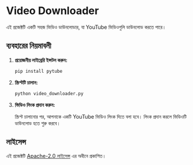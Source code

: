 # Video Downloader

এই প্রজেক্টটি একটি সহজ ভিডিও ডাউনলোডার, যা YouTube ভিডিওগুলি ডাউনলোড করতে পারে।

## ব্যবহারের নিয়মাবলী

1. **প্রয়োজনীয় লাইব্রেরি ইন্সটল করুন:**

    ```bash
    pip install pytube
    ```

2. **স্ক্রিপ্টটি চালান:**

    ```bash
    python video_downloader.py
    ```

3. **ভিডিও লিংক প্রদান করুন:**

    স্ক্রিপ্ট চালানোর পর, আপনাকে একটি YouTube ভিডিও লিংক দিতে বলা হবে। লিংক প্রদান করলে ভিডিওটি ডাউনলোড হতে শুরু করবে।

## লাইসেন্স

এই প্রজেক্টটি [Apache-2.0 লাইসেন্স](LICENSE) এর অধীনে প্রকাশিত।
